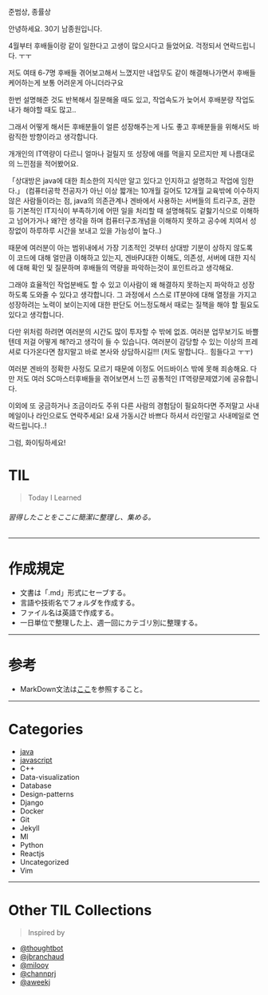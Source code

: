 준범상, 종률상

안녕하세요. 30기 남종원입니다.

4월부터 후배들이랑 같이 일한다고 고생이 많으시다고 들었어요.
걱정되서 연락드립니다. ㅜㅜ

저도 여태 6-7명 후배들 겪어보고해서 느꼈지만
내업무도 같이 해결해나가면서 후배들 케어하는게 보통 어려운게 아니더라구요

한번 설명해준 것도 반복해서 질문해올 때도 있고,
작업속도가 늦어서 후배분량 작업도 내가 해야할 때도 많고..

그래서 어떻게 해서든 후배분들이 얼른 성장해주는게 나도 좋고
후배분들을 위해서도 바람직한 방향이라고 생각합니다.

개개인의 IT역량이 다르니 얼마나 걸릴지 또 성장에 애를 먹을지 모르지만
제 나름대로의 느낀점을 적어봤어요.

「상대방은 java에 대한 최소한의 지식만 알고 있다고 인지하고 설명하고 작업에 임한다.」
(컴퓨터공학 전공자가 아닌 이상 짧개는 10개월 길어도 12개월 교육밖에 이수하지 않은
 사람들이라는 점, java의 의존관계나 겐바에서 사용하는 서버들의 트리구조, 권한 등
 기본적인 IT지식이 부족하기에 어떤 일을 처리할 때 설명해줘도 겉핧기식으로 이해하고
 넘어가거나 왜?란 생각을 하며 컴퓨터구조개념을 이해하지 못하고 
 공수에 치여서 성장없이 하루하루 시간을 보내고 있을 가능성이 높다..)
 
때문에 여러분이 아는 범위내에서 가장 기초적인 것부터 
상대방 기분이 상하지 않도록 이 코드에 대해 얼만큼 이해하고 있는지,
겐바PJ대한 이해도, 의존성, 서버에 대한 지식에 대해 확인 및 질문하며
후배들의 역량을 파악하는것이 포인트라고 생각해요.

그래야 효율적인 작업분배도 할 수 있고
이사람이 왜 해결하지 못하는지 파악하고 성장하도록 도와줄 수 있다고 생각합니다.
그 과정에서 스스로 IT분야에 대해 열정을 가지고 성장하려는 노력이 보이는지에 대한
판단도 어느정도해서 때로는 질책을 해야 할 필요도 있다고 생각합니다.

다만 위처럼 하려면 여러분의 시간도 많이 투자할 수 밖에 없죠. 여러분 업무보기도 바쁠텐데
저걸 어떻게 해?라고 생각이 들 수 있습니다. 여러분이 감당할 수 있는 이상의
프레셔로 다가온다면 참지말고 바로 본사와 상담하시길!!! (저도 말합니다.. 힘들다고 ㅜㅜ)

여러분 겐바의 정확한 사정도 모르기 때문에 이정도 어드바이스 밖에 못해 죄송해요.
다만 저도 여러 SC마스터후배들을 겪어보면서 느낀 공통적인 IT역량문제였기에 공유합니다.

이외에 또 궁금하거나 조금이라도 주위 다른 사람의 경험담이 필요하다면 주저말고
사내메일이나 라인으로도 연락주세요! 요새 가동시간 바쁘다 하셔서 라인말고
사내메일로 연락드립니다..!

그럼, 화이팅하세요!

TIL
=
> Today I Learned
###### 習得したことをここに簡潔に整理し、集める。
---------------------------------
作成規定
=
* 文書は「.md」形式にセーブする。
* 言語や技術名でフォルダを作成する。
* ファイル名は英語で作成する。
* 一日単位で整理した上、週一回にカテゴリ別に整理する。
---------------------------------
参考
=
* MarkDown文法は[ここ](https://gist.github.com/ihoneymon/652be052a0727ad59601)を参照すること。
---------------------------------
Categories
=
* [java](https://github.com/jwnam0661/TIL/tree/master/java)
* [javascript](https://github.com/jwnam0661/TIL/tree/master/javascript)
* C++
* Data-visualization
* Database
* Design-patterns
* Django
* Docker
* Git
* Jekyll
* Ml
* Python
* Reactjs
* Uncategorized
* Vim
-------------------------
Other TIL Collections
=
>Inspired by
* [@thoughtbot](https://github.com/thoughtbot/til)
* [@jbranchaud](https://github.com/jbranchaud/til)
* [@milooy](https://github.com/milooy/TIL)
* [@channprj](https://github.com/channprj/TIL)
* [@aweekj](https://github.com/aweekj/TIL)
